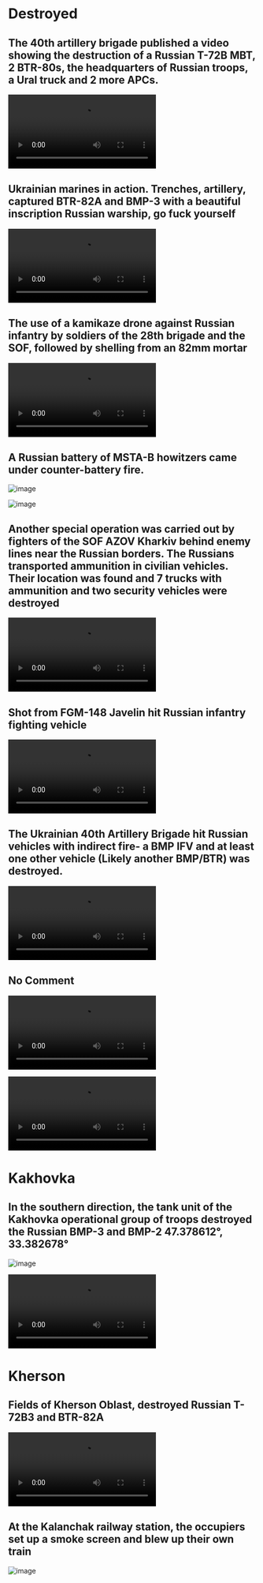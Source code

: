 # Destroyed

## The 40th artillery brigade published a video showing the destruction of a Russian T-72B MBT, 2 BTR-80s, the headquarters of Russian troops, a Ural truck and 2 more APCs. 

<video 
  src="https://user-images.githubusercontent.com/34960418/182408661-afb1d975-e9d7-461b-89a5-cde88f8c2b5e.mp4" controls="controls" style="max-width: 730px;">
</video>


## Ukrainian marines in action. Trenches, artillery, captured BTR-82A and BMP-3 with a beautiful inscription Russian warship, go fuck yourself

<video 
  src="https://user-images.githubusercontent.com/34960418/182410461-bf79f9ab-6072-498d-b74e-510ca57e7b31.mp4" controls="controls" style="max-width: 730px;">
</video>


## The use of a kamikaze drone against Russian infantry by soldiers of the 28th brigade and the SOF, followed by shelling from an 82mm mortar

<video 
  src="https://user-images.githubusercontent.com/34960418/182416732-78298643-1d93-4bbc-8fbe-d7927f696df8.mp4" controls="controls" style="max-width: 730px;">
</video>


## A Russian battery of MSTA-B howitzers came under counter-battery fire.

![image](https://user-images.githubusercontent.com/34960418/182417094-ac1515b5-e638-4f3b-bcc6-a1db3c6d937d.png)

![image](https://user-images.githubusercontent.com/34960418/182417110-db3547ed-173d-4d97-8bb1-dc921bb74aa1.png)


## Another special operation was carried out by fighters of the SOF AZOV Kharkiv behind enemy lines near the Russian borders. The Russians transported ammunition in civilian vehicles. Their location was found and 7 trucks with ammunition and two security vehicles were destroyed

<video 
  src="https://user-images.githubusercontent.com/34960418/182450045-bedbaa31-7c60-4a85-99e8-a308aa70fc19.mp4" controls="controls" style="max-width: 730px;">
</video>


## Shot from FGM-148 Javelin hit Russian infantry fighting vehicle

<video 
  src="https://user-images.githubusercontent.com/34960418/182450560-c858ee6f-dae8-4eb3-a8b0-47117589509a.mp4" controls="controls" style="max-width: 730px;">
</video>


## The Ukrainian 40th Artillery Brigade hit Russian vehicles with indirect fire- a BMP IFV and at least one other vehicle (Likely another BMP/BTR) was destroyed.

<video 
  src="https://user-images.githubusercontent.com/34960418/182465149-0da1c4cb-2505-4379-a8a3-8a8c138e13dc.mp4" controls="controls" style="max-width: 730px;">
</video>


## No Comment

<video 
  src="https://user-images.githubusercontent.com/34960418/182415401-cd753efa-2987-471f-bd33-3f3997746b40.mp4" controls="controls" style="max-width: 730px;">
</video>

<video 
  src="https://user-images.githubusercontent.com/34960418/182417760-5bf8141c-8c1c-461a-8687-7040032261c8.mp4" controls="controls" style="max-width: 730px;">
</video>


# Kakhovka

## In the southern direction, the tank unit of the Kakhovka operational group of troops destroyed the Russian BMP-3 and BMP-2 47.378612°,  33.382678°

![image](https://user-images.githubusercontent.com/34960418/182419251-f2687900-0c3a-4489-b873-a121ae7bbb0d.png)

<video 
  src="https://user-images.githubusercontent.com/34960418/182419135-671af63a-d005-4714-823d-e0fbe82f8f08.mp4" controls="controls" style="max-width: 730px;">
</video>


# Kherson 

## Fields of Kherson Oblast, destroyed Russian T-72B3 and BTR-82A

<video 
  src="https://user-images.githubusercontent.com/34960418/182415900-529a71b0-4cbf-497e-8005-ba9bfb9ea965.mp4" controls="controls" style="max-width: 730px;">
</video>


## At the Kalanchak railway station, the occupiers set up a smoke screen and blew up their own train

![image](https://user-images.githubusercontent.com/34960418/182465944-b287a93d-9230-48fe-a038-ac1a7148001f.png)
